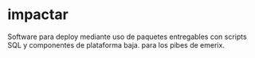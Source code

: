 # impactar
Software para deploy mediante uso de paquetes entregables con scripts SQL y componentes de plataforma baja. para los pibes de emerix.
